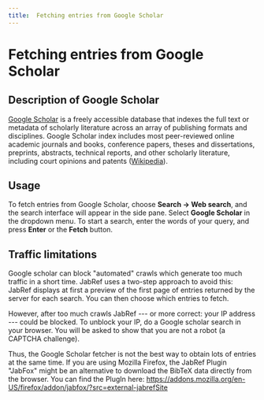 ```yaml
---
title:  Fetching entries from Google Scholar
---
```


#  Fetching entries from Google Scholar

## Description of  Google Scholar
[Google Scholar](https://scholar.google.com/) is a freely accessible database that indexes the full text or metadata of scholarly literature across an array of publishing formats and disciplines. Google Scholar index includes most peer-reviewed online academic journals and books, conference papers, theses and dissertations, preprints, abstracts, technical reports, and other scholarly literature, including court opinions and patents ([Wikipedia](https://en.wikipedia.org/wiki/Google_Scholar)).

## Usage

To fetch entries from Google Scholar, choose **Search -&gt; Web search**, and the search interface will appear in the side pane. Select **Google Scholar** in the dropdown menu. To start a search, enter the words of your query, and press **Enter** or the **Fetch** button.

## Traffic limitations

Google scholar can block "automated" crawls which generate too much traffic in a short time. JabRef uses a two-step approach to avoid this: JabRef displays at first a preview of the first page of entries returned by the server for each search. You can then choose which entries to fetch.

However, after too much crawls JabRef --- or more correct: your IP address --- could be blocked. 
To unblock your IP, do a Google scholar search in your browser. You will be asked to show that you are not a robot (a CAPTCHA challenge).

Thus, the Google Scholar fetcher is not the best way to obtain lots of entries at the same time. If you are using Mozilla Firefox, the JabRef Plugin "JabFox" might be an alternative to download the BibTeX data directly from the browser. You can find the PlugIn here: https://addons.mozilla.org/en-US/firefox/addon/jabfox/?src=external-jabrefSite
